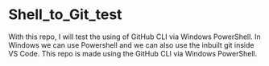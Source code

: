 # Shell_to_Git_test
With this repo, I will test the using of GitHub CLI via Windows PowerShell.
In Windows we can use Powershell and we can also use the inbuilt git inside VS Code.
This repo is made using the GitHub CLI via Windows PowerShell.
